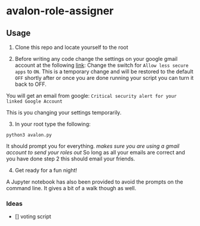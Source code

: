 # avalon-role-assigner

## Usage 

1. Clone this repo and locate yourself to the root

2. Before writing any code change the settings on your google gmail account at the following [link](https://myaccount.google.com/lesssecureapps): 
Change the switch for  `Allow less secure apps` to `ON`. This is a temporary change and will be restored to the default  `OFF` shortly after or once you are done running your script you can turn it back to OFF. 

You will get an email from google: 
```Critical security alert for your linked Google Account```

This is you changing your settings temporarily. 

3. In your root type the following:

```
python3 avalon.py
```

It should prompt you for everything.
_makes sure you are using a gmail account to send your roles out_ 
So long as all your emails are correct and you have done step 2 this should email your friends.

4. Get ready for a fun night! 

A Jupyter notebook has also been provided to avoid the prompts on the command line. It gives a bit of a walk though as well. 

### Ideas 
- [] voting script 

